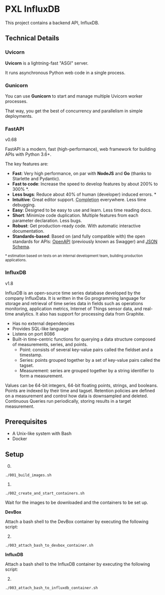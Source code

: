 # PXL InfluxDB

This project contains a backend API, InfluxDB.

## Technical Details

### Uvicorn

**Uvicorn** is a lightning-fast "ASGI" server.

It runs asynchronous Python web code in a single process.

### Gunicorn

You can use **Gunicorn** to start and manage multiple Uvicorn worker processes.

That way, you get the best of concurrency and parallelism in simple deployments.

### FastAPI

v0.68

FastAPI is a modern, fast (high-performance), web framework for building APIs with Python 3.6+.

The key features are:

* **Fast**: Very high performance, on par with **NodeJS** and **Go** (thanks to Starlette and Pydantic).
* **Fast to code**: Increase the speed to develop features by about 200% to 300% *.
* **Less bugs**: Reduce about 40% of human (developer) induced errors. *
* **Intuitive**: Great editor support. <abbr title="also known as auto-complete, autocompletion, IntelliSense">Completion</abbr> everywhere. Less time debugging.
* **Easy**: Designed to be easy to use and learn. Less time reading docs.
* **Short**: Minimize code duplication. Multiple features from each parameter declaration. Less bugs.
* **Robust**: Get production-ready code. With automatic interactive documentation.
* **Standards-based**: Based on (and fully compatible with) the open standards for APIs: <a href="https://github.com/OAI/OpenAPI-Specification" target="_blank">OpenAPI</a> (previously known as Swagger) and <a href="http://json-schema.org/" target="_blank">JSON Schema</a>.

<small>* estimation based on tests on an internal development team, building production applications.</small>

### InfluxDB

v1.8

InfluxDB is an open-source time series database developed by the company InfluxData. It is written in the Go programming language for storage and retrieval of time series data in fields such as operations monitoring, application metrics, Internet of Things sensor data, and real-time analytics. It also has support for processing data from Graphite.

* Has no external dependencies
* Provides SQL-like language
* Listens on port 8086
* Built-in time-centric functions for querying a data structure composed of measurements, series, and points. 
  * Point: consists of several key-value pairs called the fieldset and a timestamp. 
  * Series: points grouped together by a set of key-value pairs called the tagset. 
  * Measurement: series are grouped together by a string identifier to form a measurement.

Values can be 64-bit integers, 64-bit floating points, strings, and booleans. Points are indexed by their time and tagset. Retention policies are defined on a measurement and control how data is downsampled and deleted. Continuous Queries run periodically, storing results in a target measurement.

## Prerequisites

* A Unix-like system with Bash
* Docker

## Setup

0. 
```./001_build_images.sh```

1. 
```./002_create_and_start_containers.sh```

Wait for the images to be downloaded and the containers to be set up.

**DevBox**

Attach a bash shell to the DevBox container by executing the following script:

2. 
```./003_attach_bash_to_devbox_container.sh```

**InfluxDB**

Attach a bash shell to the InfluxDB container by executing the following script:

2. 
```./003_attach_bash_to_influxdb_container.sh```

